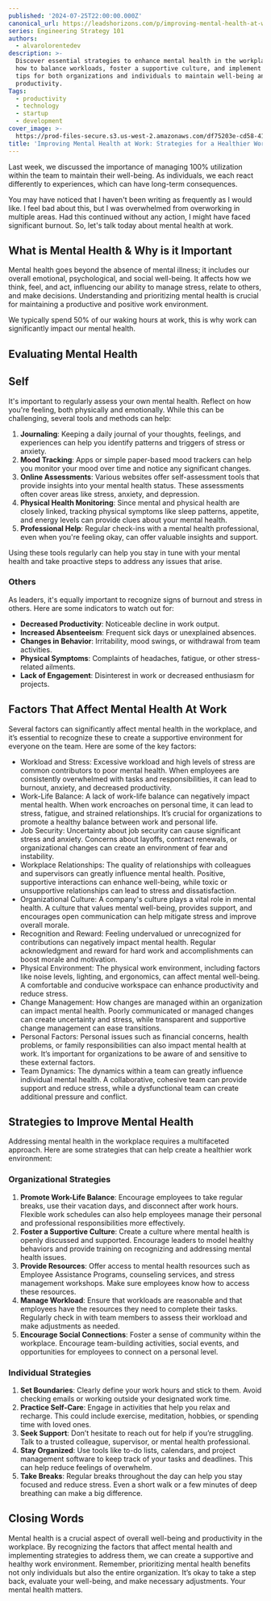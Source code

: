 ```yaml
---
published: '2024-07-25T22:00:00.000Z'
canonical_url: https://leadshorizons.com/p/improving-mental-health-at-work
series: Engineering Strategy 101
authors:
  - alvarolorentedev
description: >-
  Discover essential strategies to enhance mental health in the workplace. Learn
  how to balance workloads, foster a supportive culture, and implement practical
  tips for both organizations and individuals to maintain well-being and
  productivity.
Tags:
  - productivity
  - technology
  - startup
  - development
cover_image: >-
  https://prod-files-secure.s3.us-west-2.amazonaws.com/df75203e-cd58-41eb-8339-d5bf4288eb0e/d742e674-d543-42c9-9a88-2353cbd091cb/Designer_%282%29.jpeg?X-Amz-Algorithm=AWS4-HMAC-SHA256&X-Amz-Content-Sha256=UNSIGNED-PAYLOAD&X-Amz-Credential=ASIAZI2LB4665CHOEVHT%2F20250206%2Fus-west-2%2Fs3%2Faws4_request&X-Amz-Date=20250206T120436Z&X-Amz-Expires=3600&X-Amz-Security-Token=IQoJb3JpZ2luX2VjEEQaCXVzLXdlc3QtMiJIMEYCIQDqK1FmyzdKfojhdFalxgIR%2FIN2Fw2gP4pQy0NkL56hpQIhAJWnCqY6oL0nGIqx%2BGBPaBhnCdl2Tg5SB5%2BXNvI0XEAZKv8DCF0QABoMNjM3NDIzMTgzODA1IgxLKCvs22%2F3VxcVmmIq3AMeaLUk0b9nd9ljJO8V9wpW3VMDFSxk3uHtJtVG1JiiXhpxqeGKclJEbsV8VECRBt54Ld5j5Vn%2BRHjMFpCYZH5vbolqvDkI5IB1bNrHbf6sFNWYi64d5awK1dM5k69D907627Mbq75Z6Ku%2BuoqZokhIiyMuubwmxjboq5mftgSH%2F1I1hJnNXRAvbV%2FmL37bCkgReHFashOaGvNKrXd%2BLlte%2F9qFZ0Ou1OhiZK0o1yWJ%2BNp9gmbEgDTeWuGKqsccWo7Z8AvbZ4qhru39sJtKGulyNAl%2BJFFwO9oedFDwGpsytCWR2WLgiTRRgnEpe92W%2F6ShZCkgC%2BYI3jbAJc3i0HQdW6HV%2FNG%2F5%2FZdIspS6OpShFxhWFvGDcasIGna0vnWQrwBeaEqxWu9cxWnrddB0UPWtVHTJvtYWtdfbPRcZBRLFMz5HyuRJ5KZsPGM5ebPuehbaOhrHVlYsZx2Cog1JdAud%2BfscimTwG5KuJnJup35I62DHWYG6Egx9ZHen%2BBk%2BDJ58YR9tvF%2B%2BVMcuMLkK25jNl5%2FYClswKs7xNxWLXUzlamuUB1Pu0qrC3Xj%2BwewqlKr5tAVOM8iq5TCW8iPy4YflLXMD9YwCF1PJ0aRzaEjf4liWCcbTKchrdFVkDC6xZK9BjqkAfcfRyZhe9Jpud1tVg6o2PLQ1ILuHqVBOQg%2BJRvh7HD7xW5JzE7UOOW7bxtI%2F4dwYHGgKw7w6ULawitU3jixgf5%2FNyeo2%2BehqGlny%2BUVnitRH2HDpfupSSrU%2BobQQXAuX%2BZlNlYQe%2BI72PARqWoqDWd3ViRn1WDkxYtrgRayjSjrIolmh5VSiCkr8HOh19uuuNLE6uHdiy0mT1tHIHD7ZraEbPf8&X-Amz-Signature=0ec108ea0f0f96bbc63c00225977c2a003a112192f570c6c371c0a396dc675d9&X-Amz-SignedHeaders=host&x-id=GetObject
title: 'Improving Mental Health at Work: Strategies for a Healthier Workplace'
---
```


Last week, we discussed the importance of managing 100% utilization within the team to maintain their well-being. As individuals, we each react differently to experiences, which can have long-term consequences.


You may have noticed that I haven't been writing as frequently as I would like. I feel bad about this, but I was overwhelmed from overworking in multiple areas. Had this continued without any action, I might have faced significant burnout. So, let's talk today about mental health at work.


## What is Mental Health & Why is it Important


Mental health goes beyond the absence of mental illness; it includes our overall emotional, psychological, and social well-being. It affects how we think, feel, and act, influencing our ability to manage stress, relate to others, and make decisions. Understanding and prioritizing mental health is crucial for maintaining a productive and positive work environment.


We typically spend 50% of our waking hours at work, this is why work can significantly impact our mental health.


## Evaluating Mental Health


## Self


It's important to regularly assess your own mental health. Reflect on how you're feeling, both physically and emotionally. While this can be challenging, several tools and methods can help:

1. **Journaling**: Keeping a daily journal of your thoughts, feelings, and experiences can help you identify patterns and triggers of stress or anxiety.
2. **Mood Tracking**: Apps or simple paper-based mood trackers can help you monitor your mood over time and notice any significant changes.
3. **Online Assessments**: Various websites offer self-assessment tools that provide insights into your mental health status. These assessments often cover areas like stress, anxiety, and depression.
4. **Physical Health Monitoring**: Since mental and physical health are closely linked, tracking physical symptoms like sleep patterns, appetite, and energy levels can provide clues about your mental health.
5. **Professional Help**: Regular check-ins with a mental health professional, even when you're feeling okay, can offer valuable insights and support.

Using these tools regularly can help you stay in tune with your mental health and take proactive steps to address any issues that arise.


### Others


As leaders, it's equally important to recognize signs of burnout and stress in others. Here are some indicators to watch out for:

- **Decreased Productivity**: Noticeable decline in work output.
- **Increased Absenteeism**: Frequent sick days or unexplained absences.
- **Changes in Behavior**: Irritability, mood swings, or withdrawal from team activities.
- **Physical Symptoms**: Complaints of headaches, fatigue, or other stress-related ailments.
- **Lack of Engagement**: Disinterest in work or decreased enthusiasm for projects.

## Factors That Affect Mental Health At Work


Several factors can significantly affect mental health in the workplace, and it’s essential to recognize these to create a supportive environment for everyone on the team. Here are some of the key factors:

- Workload and Stress: Excessive workload and high levels of stress are common contributors to poor mental health. When employees are consistently overwhelmed with tasks and responsibilities, it can lead to burnout, anxiety, and decreased productivity.
- Work-Life Balance: A lack of work-life balance can negatively impact mental health. When work encroaches on personal time, it can lead to stress, fatigue, and strained relationships. It’s crucial for organizations to promote a healthy balance between work and personal life.
- Job Security: Uncertainty about job security can cause significant stress and anxiety. Concerns about layoffs, contract renewals, or organizational changes can create an environment of fear and instability.
- Workplace Relationships: The quality of relationships with colleagues and supervisors can greatly influence mental health. Positive, supportive interactions can enhance well-being, while toxic or unsupportive relationships can lead to stress and dissatisfaction.
- Organizational Culture: A company's culture plays a vital role in mental health. A culture that values mental well-being, provides support, and encourages open communication can help mitigate stress and improve overall morale.
- Recognition and Reward: Feeling undervalued or unrecognized for contributions can negatively impact mental health. Regular acknowledgment and reward for hard work and accomplishments can boost morale and motivation.
- Physical Environment: The physical work environment, including factors like noise levels, lighting, and ergonomics, can affect mental well-being. A comfortable and conducive workspace can enhance productivity and reduce stress.
- Change Management: How changes are managed within an organization can impact mental health. Poorly communicated or managed changes can create uncertainty and stress, while transparent and supportive change management can ease transitions.
- Personal Factors: Personal issues such as financial concerns, health problems, or family responsibilities can also impact mental health at work. It’s important for organizations to be aware of and sensitive to these external factors.
- Team Dynamics: The dynamics within a team can greatly influence individual mental health. A collaborative, cohesive team can provide support and reduce stress, while a dysfunctional team can create additional pressure and conflict.

## Strategies to Improve Mental Health 


Addressing mental health in the workplace requires a multifaceted approach. Here are some strategies that can help create a healthier work environment:


### Organizational Strategies

1. **Promote Work-Life Balance**: Encourage employees to take regular breaks, use their vacation days, and disconnect after work hours. Flexible work schedules can also help employees manage their personal and professional responsibilities more effectively.
2. **Foster a Supportive Culture**: Create a culture where mental health is openly discussed and supported. Encourage leaders to model healthy behaviors and provide training on recognizing and addressing mental health issues.
3. **Provide Resources**: Offer access to mental health resources such as Employee Assistance Programs, counseling services, and stress management workshops. Make sure employees know how to access these resources.
4. **Manage Workload**: Ensure that workloads are reasonable and that employees have the resources they need to complete their tasks. Regularly check in with team members to assess their workload and make adjustments as needed.
5. **Encourage Social Connections**: Foster a sense of community within the workplace. Encourage team-building activities, social events, and opportunities for employees to connect on a personal level.

### Individual Strategies

1. **Set Boundaries**: Clearly define your work hours and stick to them. Avoid checking emails or working outside your designated work time.
2. **Practice Self-Care**: Engage in activities that help you relax and recharge. This could include exercise, meditation, hobbies, or spending time with loved ones.
3. **Seek Support**: Don’t hesitate to reach out for help if you’re struggling. Talk to a trusted colleague, supervisor, or mental health professional.
4. **Stay Organized**: Use tools like to-do lists, calendars, and project management software to keep track of your tasks and deadlines. This can help reduce feelings of overwhelm.
5. **Take Breaks**: Regular breaks throughout the day can help you stay focused and reduce stress. Even a short walk or a few minutes of deep breathing can make a big difference.

## Closing Words


Mental health is a crucial aspect of overall well-being and productivity in the workplace. By recognizing the factors that affect mental health and implementing strategies to address them, we can create a supportive and healthy work environment. Remember, prioritizing mental health benefits not only individuals but also the entire organization. It’s okay to take a step back, evaluate your well-being, and make necessary adjustments. Your mental health matters.

